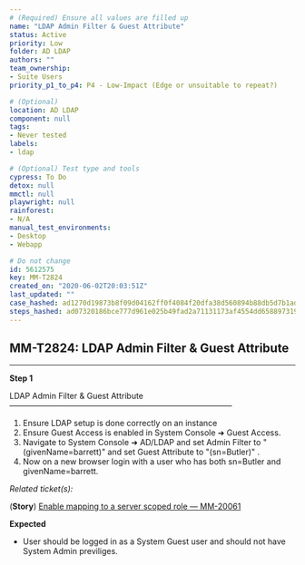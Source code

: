 ```yaml
---
# (Required) Ensure all values are filled up
name: "LDAP Admin Filter & Guest Attribute"
status: Active
priority: Low
folder: AD LDAP
authors: ""
team_ownership: 
- Suite Users
priority_p1_to_p4: P4 - Low-Impact (Edge or unsuitable to repeat?)

# (Optional)
location: AD LDAP
component: null
tags: 
- Never tested
labels: 
- ldap

# (Optional) Test type and tools
cypress: To Do
detox: null
mmctl: null
playwright: null
rainforest: 
- N/A
manual_test_environments: 
- Desktop
- Webapp

# Do not change
id: 5612575
key: MM-T2824
created_on: "2020-06-02T20:03:51Z"
last_updated: ""
case_hashed: ad1270d19873b8f09d04162ff0f4084f20dfa38d560894b88db5d7b1ad2767aaa65fe5ef87656f2edc4e43428aa7b7ff
steps_hashed: ad07320186bce777d961e025b49fad2a71131173af4554dd658897319df20aebf67a78fd394ebbae7183cbd14e69e8a1
---
```


<!-- (Auto-generated) Based on frontmatter's "key" and "name" -->

## MM-T2824: LDAP Admin Filter & Guest Attribute

---

**Step 1**

LDAP Admin Filter & Guest Attribute\
————————————————————————————

1. Ensure LDAP setup is done correctly on an instance
2. Ensure Guest Access is enabled in System Console ➜ Guest Access.
3. Navigate to System Console ➜ AD/LDAP and set Admin Filter to "(givenName=barrett)" and set Guest Attribute to "(sn=Butler)" .
4. Now on a new browser login with a user who has both sn=Butler and givenName=barrett.

_Related ticket(s):_

(**Story**) [Enable mapping to a server scoped role — MM-20061](https://mattermost.atlassian.net/browse/MM-20061)

**Expected**

- User should be logged in as a System Guest user and should not have System Admin previliges.
